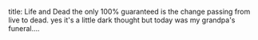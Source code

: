 title: Life and Dead
the only 100% guaranteed is the change passing from live to dead. yes it's a little dark thought but today was my grandpa's funeral....
